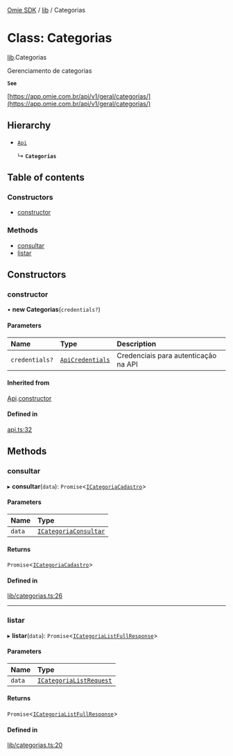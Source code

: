 [Omie SDK](../README.md) / [lib](../modules/lib.md) / Categorias

# Class: Categorias

[lib](../modules/lib.md).Categorias

Gerenciamento de categorias

**`See`**

[https://app.omie.com.br/api/v1/geral/categorias/](https://app.omie.com.br/api/v1/geral/categorias/)

## Hierarchy

- [`Api`](index.Api.md)

  ↳ **`Categorias`**

## Table of contents

### Constructors

- [constructor](lib.Categorias.md#constructor)

### Methods

- [consultar](lib.Categorias.md#consultar)
- [listar](lib.Categorias.md#listar)

## Constructors

### constructor

• **new Categorias**(`credentials?`)

#### Parameters

| Name | Type | Description |
| :------ | :------ | :------ |
| `credentials?` | [`ApiCredentials`](../modules/index.md#apicredentials) | Credenciais para autenticação na API |

#### Inherited from

[Api](index.Api.md).[constructor](index.Api.md#constructor)

#### Defined in

[api.ts:32](https://github.com/lucas-bogos/omie-sdk/blob/fa631c8/src/api.ts#L32)

## Methods

### consultar

▸ **consultar**(`data`): `Promise`<[`ICategoriaCadastro`](../interfaces/types.ICategoriaCadastro.md)\>

#### Parameters

| Name | Type |
| :------ | :------ |
| `data` | [`ICategoriaConsultar`](../interfaces/types.ICategoriaConsultar.md) |

#### Returns

`Promise`<[`ICategoriaCadastro`](../interfaces/types.ICategoriaCadastro.md)\>

#### Defined in

[lib/categorias.ts:26](https://github.com/lucas-bogos/omie-sdk/blob/fa631c8/src/lib/categorias.ts#L26)

___

### listar

▸ **listar**(`data`): `Promise`<[`ICategoriaListFullResponse`](../interfaces/types.ICategoriaListFullResponse.md)\>

#### Parameters

| Name | Type |
| :------ | :------ |
| `data` | [`ICategoriaListRequest`](../interfaces/types.ICategoriaListRequest.md) |

#### Returns

`Promise`<[`ICategoriaListFullResponse`](../interfaces/types.ICategoriaListFullResponse.md)\>

#### Defined in

[lib/categorias.ts:20](https://github.com/lucas-bogos/omie-sdk/blob/fa631c8/src/lib/categorias.ts#L20)
